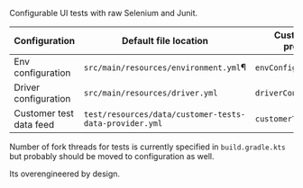 Configurable UI tests with raw Selenium and Junit.

| Configuration           | Default file location                                  | Custom file path program arg |
|-------------------------|--------------------------------------------------------|------------------------------|
| Env configuration       | `src/main/resources/environment.yml`¶                  | `envConfigFilePath`¶         |
| Driver configuration    | `src/main/resources/driver.yml`                        | `driverConfigFilePath`       |
| Customer test data feed | `test/resources/data/customer-tests-data-provider.yml` | `customerTestDataFilePath`   |


Number of fork threads for tests is currently specified in `build.gradle.kts` but probably should be moved to
configuration as well.

Its overengineered by design.